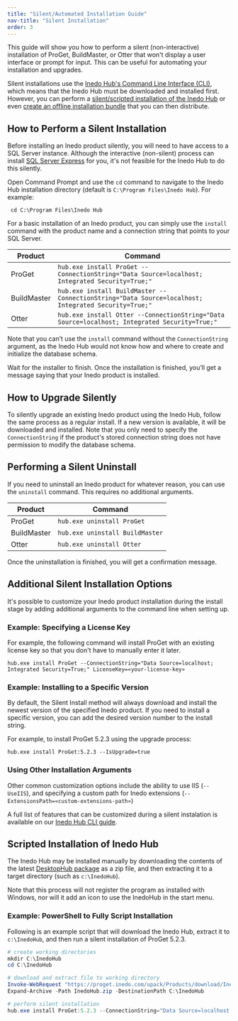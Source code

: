 ```yaml
---
title: "Silent/Automated Installation Guide"
nav-title: "Silent Installation"
order: 3
---
```


This guide will show you how to perform a silent (non-interactive) installation of ProGet, BuildMaster, or Otter that won't display a user interface or prompt for input. This can be useful for automating your installation and upgrades.

Silent installations use the [Inedo Hub's Command Line Interface (CLI)](/docs/installation/windows/inedo-hub/cli-reference), which means that the Inedo Hub must be downloaded and installed first. However, you can perform a [silent/scripted installation of the Inedo Hub](#scripted-installation-of-inedo-hub) or even [create an offline installation bundle](/docs/installation/windows/inedo-hub/offline) that you can then distribute.

## How to Perform a Silent Installation

Before installing an Inedo product silently, you will need to have access to a SQL Server instance. Although the interactive (non-silent) process can install [SQL Server Express](https://www.microsoft.com/en-us/sql-server/sql-server-downloads) for you, it's not feasible for the Inedo Hub to do this silently.

Open Command Prompt and use the `cd` command to navigate to the Inedo Hub installation directory (default is `C:\Program Files\Inedo Hub`). For example:

```
 cd C:\Program Files\Inedo Hub
```

For a basic installation of an Inedo product, you can simply use the `install` command with the product name and a connection string that points to your SQL Server.

| Product | Command |
| -- | -- |
| ProGet | `hub.exe install ProGet --ConnectionString="Data Source=localhost; Integrated Security=True;"`
| BuildMaster | `hub.exe install BuildMaster --ConnectionString="Data Source=localhost; Integrated Security=True;"`
| Otter | `hub.exe install Otter --ConnectionString="Data Source=localhost; Integrated Security=True;"`

Note that you can’t use the `install` command without the `ConnectionString` argument, as the Inedo Hub would not know how and where to create and initialize the database schema.

Wait for the installer to finish. Once the installation is finished, you’ll get a message saying that your Inedo product is installed.

## How to Upgrade Silently

To silently upgrade an existing Inedo product using the Inedo Hub, follow the same process as a regular install. If a new version is available, it will be downloaded and installed.  Note that you only need to specify the `ConnectionString` if the product's stored connection string does not have permission to modify the database schema.

## Performing a Silent Uninstall 

If you need to uninstall an Inedo product for whatever reason, you can use the `uninstall` command. This requires no additional arguments.

| Product | Command |
| -- | -- |
| ProGet | `hub.exe uninstall ProGet`
| BuildMaster | `hub.exe uninstall BuildMaster`
| Otter | `hub.exe uninstall Otter`

Once the uninstallation is finished, you will get a confirmation message.

## Additional Silent Installation Options

It's possible to customize your Inedo product installation during the install stage by adding additional arguments to the command line when setting up. 

### Example: Specifying a License Key
For example, the following command will install ProGet with an existing license key so that you don't have to manually enter it later.

```
hub.exe install ProGet --ConnectionString="Data Source=localhost; Integrated Security=True;" LicenseKey=«your-license-key»
```

### Example: Installing to a Specific Version
By default, the Silent Install method will always download and install the newest version of the specified Inedo product. If you need to install a specific version, you can add the desired version number to the install string. 

For example, to install ProGet 5.2.3 using the upgrade process:

```
hub.exe install ProGet:5.2.3 --IsUpgrade=true
```

### Using Other Installation Arguments

Other common customization options include the ability to use IIS (`--UseIIS`), and specifying a custom path for Inedo extensions (`--ExtensionsPath=«custom-extensions-path»`)

A full list of features that can be customized during a silent instalation is available on our [Inedo Hub CLI guide](/docs/installation/windows/inedo-hub/cli-reference).

## Scripted Installation of Inedo Hub

The Inedo Hub may be installed manually by downloading the contents of the latest [DesktopHub package](https://proget.inedo.com/feeds/Products/InedoReleases/DesktopHub) as a zip file, and then extracting it to a target directory (such as `c:\InedoHub`).

Note that this process will not register the program as installed with Windows, nor will it add an icon to use the InedoHub in the start menu. 

### Example: PowerShell to Fully Script Installation
Following is an example script that will download the Inedo Hub, extract it to `c:\InedoHub`, and then run a silent installation of ProGet 5.2.3.

```powershell
# create working directories
mkdir C:\InedoHub
cd C:\InedoHub

# download and extract file to working directory
Invoke-WebRequest "https://proget.inedo.com/upack/Products/download/InedoReleases/DesktopHub?contentOnly=zip&latest" -OutFile C:\InedoHub\InedoHub.zip
Expand-Archive -Path InedoHub.zip -DestinationPath C:\InedoHub

# perform silent installation
hub.exe install ProGet:5.2.3 --ConnectionString="Data Source=localhost; Integrated Security=True;"
```